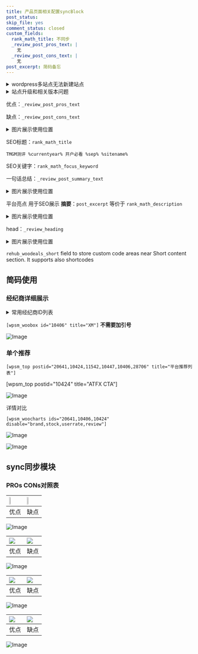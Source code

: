 ```yaml
---
title: 产品页面相关配置syncBlock
post_status: 
skip_file: yes
comment_status: closed
custom_fields:
  rank_math_title: 不同步
  _review_post_pros_text: |
    无
  _review_post_cons_text: |
    无
post_excerpt: 简码备忘
---
```

<details><summary>wordpress多站点无法新建站点</summary>

<li>和报错需要清理cookies一样的原因</li>
<li>wp-config.php里面<code>define( 'SUBDOMAIN_INSTALL', false );//子域名安装</code></li>
<li>新建子站点是用<code>define( 'SUBDOMAIN_INSTALL', true);//子域名安装</code> 完成以后，改成<code>false</code></li>
</details>

<details><summary>站点升级和相关版本问题</summary>

<p>wordpress：5.9.9
woocommerce：7.5.1
出现问题的地方：主题选项里面>><strong>Product layout >>compact style</strong></p>
<p>如何出现没有用过的字段 导致无法保存。先导出配置 然后进行修改，后面再次恢复即可。</p>
<p>出现部分字段无法显示时，需要返回默认布局后，对产品进行保存就好了。</p>
<p></p>
</details>

优点：`_review_post_pros_text`

缺点：`_review_post_cons_text`

<details><summary>图片展示使用位置</summary>

<img src="https://prod-files-secure.s3.us-west-2.amazonaws.com/39ed1227-6d7d-4570-be36-9ccd4a2c4241/f51d3d83-55d4-4bdf-9604-f37ec77ab556/Untitled.png?X-Amz-Algorithm=AWS4-HMAC-SHA256&X-Amz-Content-Sha256=UNSIGNED-PAYLOAD&X-Amz-Credential=ASIAZI2LB466TULAEIRE%2F20250428%2Fus-west-2%2Fs3%2Faws4_request&X-Amz-Date=20250428T045516Z&X-Amz-Expires=3600&X-Amz-Security-Token=IQoJb3JpZ2luX2VjENX%2F%2F%2F%2F%2F%2F%2F%2F%2F%2FwEaCXVzLXdlc3QtMiJHMEUCIGb8CpNB4YB5rnz4IwzguMaC78expuNt5g%2FdjwpTfwVrAiEAjsEZsKnG9bzuwRtwEAxeGdaStfQvHfi4kUsTmpV87P4q%2FwMIbhAAGgw2Mzc0MjMxODM4MDUiDHpOQSdD%2BPOAu4D2VSrcA%2Bcghz7HKIVVL%2FPueaV8%2BKxQ3Pp78sc3kyTBrtX8JX079YpDtWlsWpmy60I3WMWy5INGmnFM8uWyMT5GRz56ZXIz5KU%2BlFAickFt4cZ65MBlrpMipZE3qpM810qa8050ErlKi1d7CmvoROQcj7wAuXQsqowlYK1nCi7TblBwS0JYhzb4iYgPoIO%2FL0iTcgfnKd0cBYYVTxLhF1ONpNpguAK1M50NeEbZzHMKxn9nPHxMfVL9URAG43MULAeZ7WVkKeH6eItfybLqhaGrhl0dTgZqnHLgE7nBy7ARhlS0uy9A0MTOwdLYTMcOch5dSInU3jlY5LWIGL8STBES3%2BXajKm1QnbrZhOQpmn1MPdnkveehvfx99M%2FyKzA4XSkYw1lE0vC%2Bk6dcrsgKetUQAVHz0YNhuY2rRZghJ%2FvT6XnvXxfUxBpgauhuyhaKn3GqoVCCis3auNf4v%2B0H5TW9R2TikO%2FcOj9hWYWchUA20Tx3aElTgwkfdsRTliVoa1WbI%2Fhbg8oKPAvOK%2BKczi6C8EJTaoYnRs7lS5J7c172e%2FpD%2F7rlZZPKsuzIWoIeHzgbVkXB6ufNQALGbr01lS%2B4h%2BHojIrFWKTu%2Bt2nFwXm3ZRnZyUo4xTHWKnSY9rLL9HMI6TvMAGOqUB9rOUIOwIPESlJ%2FeJzS0Q7DCrFfJBG5qXOufIYOSnr3HEELSpckHVc2sSvsw2CfrMn5gd0AcLQBCcOZ2N07BVo3PPTVTeaTx%2BdQ8wvZLoMHUIy2vTSlkHdlACXIvw3GmSzDEFjq%2FG%2FMA7PXE47qQh%2FqixzRlLyc3x9hWBZnQ%2BacWoHLlRpwqThpgou5BRsTr9gYVf5k6VtLcix%2B4hB%2F7ue0DcMcf1&X-Amz-Signature=810782a850450c9d1d0559032f5af124afadd9cee033d3bf5b0037e860bdd419&X-Amz-SignedHeaders=host&x-id=GetObject" alt="Image">
</details>

SEO标题：`rank_math_title`

`TMGM测评 %currentyear% 开户必看 %sep% %sitename%`

SEO关键字：`rank_math_focus_keyword`

一句话总结：`_review_post_summary_text`

<details><summary>图片展示使用位置</summary>

<img src="https://prod-files-secure.s3.us-west-2.amazonaws.com/39ed1227-6d7d-4570-be36-9ccd4a2c4241/4b96a922-296c-4f4e-8630-d1c870cbce01/Untitled.png?X-Amz-Algorithm=AWS4-HMAC-SHA256&X-Amz-Content-Sha256=UNSIGNED-PAYLOAD&X-Amz-Credential=ASIAZI2LB46646EOPSH2%2F20250428%2Fus-west-2%2Fs3%2Faws4_request&X-Amz-Date=20250428T045517Z&X-Amz-Expires=3600&X-Amz-Security-Token=IQoJb3JpZ2luX2VjENX%2F%2F%2F%2F%2F%2F%2F%2F%2F%2FwEaCXVzLXdlc3QtMiJHMEUCICpKdW57W0cx2dxqU5oHn9ARug1ZIFL1g%2BPG6riE0XfXAiEAt3gQ56nBkLIKUVef6qeo5k%2FZBVgm7OF34sneS5hfzDMq%2FwMIbhAAGgw2Mzc0MjMxODM4MDUiDAYuPUTV3tBdNfb8aircA903YftnMN5Ga616P1mzklzkqrlfvoYuydMfYBhUuhsz9hT8sEArRaIvwtdEIG15Nv1k3P8o5JsQiZHsmqzzm9YL%2BMN7IOozWHbwFDHdRKH255edY7jxm2fp8bqk8rjtufd6qSr4tb3NcCye5aCR0T9KwyppvL1mfuupdDK42V4Gru7lTCGWd3BVVj3Bp0IY6tnc91EStfcq3niJzqkWagDdIUt%2Bktu2eEOSgg5UiMuTusiPCoH7rSkvZwk5Kxaqztks9TybLJtALLZYz7ZDQuWsAPvxDeGSkOaZTh8D2uAZQAvjoJU3OlpV2g3HNi1GkX46CP6r%2FqT363Jg3kd0EKFg3A8Bg7JSgzSuspad52AZrCfJZ9zs1877rA0iUbeDFxx8BWqHPsHyUM7dhkmPCjtUvde0lgcMhpsWUZx3g5j0a%2FYeelVDsnUD6d9GXG9z5wc%2FuPjiarEKnSR%2BOF8XVO%2Frg3aMQcUc%2BzVRLs4zlBg2s2TxAmSHS4btoyAp6wVEwXiN4RbViJYt%2F5VYWe0nePDG49JJVd6sdS08jn6SyXt5HbxpRkFDBUa2EEcgLqY%2FpDihDwR%2Bnr0m2%2BLvT4YyGXjiIeK0IT3qlFvcr9TGRjNTHiJL0AiSuzTrggk%2FMPWSvMAGOqUBH2N8Eq4on1IxMDsHs99DTVchkqVpeHvs9Adq92yS2oR39YzurVZIM663fAohNeQFupsXD0fpm5%2FtvBTeaLPGD2Oj2b38Q%2BXBHAMrg9ku8DqpCfoePLZAfv58frZOOhNGBEuHLLgAwthY4YeQTHBDDtP1lhSdhE2HhLTsja3Ba%2Bfmqdgl5ratUPefRCgjjGTXZDEPRScFWNd9FKkPIaWnz9b1Ux9f&X-Amz-Signature=cd64ab5ad58a92a1274d5802428e3c674d1068f2622467cdc26b51588159ed8e&X-Amz-SignedHeaders=host&x-id=GetObject" alt="Image">
</details>

平台亮点 用于SEO展示 **摘要**：`post_excerpt`  等价于 `rank_math_description`

<details><summary>图片展示使用位置</summary>

<img src="https://prod-files-secure.s3.us-west-2.amazonaws.com/39ed1227-6d7d-4570-be36-9ccd4a2c4241/1ee11f63-b60a-4dfe-a7a7-d58ff23b5d88/Untitled.png?X-Amz-Algorithm=AWS4-HMAC-SHA256&X-Amz-Content-Sha256=UNSIGNED-PAYLOAD&X-Amz-Credential=ASIAZI2LB466RAOUVJZI%2F20250428%2Fus-west-2%2Fs3%2Faws4_request&X-Amz-Date=20250428T045517Z&X-Amz-Expires=3600&X-Amz-Security-Token=IQoJb3JpZ2luX2VjENX%2F%2F%2F%2F%2F%2F%2F%2F%2F%2FwEaCXVzLXdlc3QtMiJHMEUCIQCzvVg3%2FZ9OUAs81hjReoJOCGS3wMhhH6FMnVk9bN%2FeTwIgflqzIFkkNM3DDrF7cEPh3st0x%2BEbf9c36GN90mGHn%2FQq%2FwMIbhAAGgw2Mzc0MjMxODM4MDUiDOX%2FCQTDMU4oLGdNDyrcAxWfcHtAmvWbx0RIllphxNBAMRjNSf36J10m%2FvzDGnbQpr1NPfaG4dNi4InHbQD7lSxIjq2lUOPc3O91w3ir6LHQF0mw9WUkWzaNt0%2FRjohSMljS3MjVn%2FMc3YGFAxFyUw3Iuwyt%2BDWFfKYr4pqw%2FQCr73OM5mBo9rzr6LmuFm7Syqk3ixbpPLXzmEY40T8uCII1R4iVGaKBZQ8TZPzARAEV8t0G7u22G4RDoR6lQO93IWgQxnrXCHjBp5V3YDk5KO1d7agE4%2BAqL8bSuxvoQ%2F7seUQujo9SjfJ%2BW2J7Q40XCqcRRGvw3dmUlf2aTAoUbopk2ef%2FY8%2Brkix%2F4KrEm150psQ3fn%2F%2FvRbk9huf4s80%2FFF5uG4IQi68sTUucOBqygM%2BgqkwNXGt0vraxn92n3ihsg0mHJVuy3J5IDTpw%2BckUSPCMz2pSCY5I%2BfFXknvyu1dwVTE98Sp2H4Uzpwhl548Z2v8p%2BQtXOZNKvbv3QWFF0SNeajgt8YuxerfJZC%2Fhowat70BI%2FlH51ieOaeqmQkbuNaMfbJiOvoyFreFi0bYV3SVS%2F1egxAL1nt%2BXCpKo5GcbclpTVsNvkjBGdgdXowgPpUEc2XcFUHauFIsxmTjHAh0HWMqpqG4W6K6MM6SvMAGOqUBWFT8rLPsYS122x1TNRKd%2FdTHVwdlNJZHClT9VgLY6AG1j6s9hyYNjs1oVWHjKTTecLWEtvEg5F4u5gdkP2jVS9mJb1RvmMm4P4cW53HSNqzARfA1%2BYTkQcSuBcQz01lLgueh5bm50IgyGcfgZ91SntrPxPlTnBrWsIz081ZWyrIQGv1%2FdzYCJgQOu0%2BGmY2e0%2F%2FoI9RZvFrMw4pqPBKD3jA2yl0L&X-Amz-Signature=6fb8478525f9c1d1c1409494cdf6fbf2d7e1cf07953d82a7d3997ffa243a008d&X-Amz-SignedHeaders=host&x-id=GetObject" alt="Image">
<img src="https://prod-files-secure.s3.us-west-2.amazonaws.com/39ed1227-6d7d-4570-be36-9ccd4a2c4241/ad4118b5-78d8-4fbe-801e-3b29b5d99c01/Untitled.png?X-Amz-Algorithm=AWS4-HMAC-SHA256&X-Amz-Content-Sha256=UNSIGNED-PAYLOAD&X-Amz-Credential=ASIAZI2LB466RAOUVJZI%2F20250428%2Fus-west-2%2Fs3%2Faws4_request&X-Amz-Date=20250428T045517Z&X-Amz-Expires=3600&X-Amz-Security-Token=IQoJb3JpZ2luX2VjENX%2F%2F%2F%2F%2F%2F%2F%2F%2F%2FwEaCXVzLXdlc3QtMiJHMEUCIQCzvVg3%2FZ9OUAs81hjReoJOCGS3wMhhH6FMnVk9bN%2FeTwIgflqzIFkkNM3DDrF7cEPh3st0x%2BEbf9c36GN90mGHn%2FQq%2FwMIbhAAGgw2Mzc0MjMxODM4MDUiDOX%2FCQTDMU4oLGdNDyrcAxWfcHtAmvWbx0RIllphxNBAMRjNSf36J10m%2FvzDGnbQpr1NPfaG4dNi4InHbQD7lSxIjq2lUOPc3O91w3ir6LHQF0mw9WUkWzaNt0%2FRjohSMljS3MjVn%2FMc3YGFAxFyUw3Iuwyt%2BDWFfKYr4pqw%2FQCr73OM5mBo9rzr6LmuFm7Syqk3ixbpPLXzmEY40T8uCII1R4iVGaKBZQ8TZPzARAEV8t0G7u22G4RDoR6lQO93IWgQxnrXCHjBp5V3YDk5KO1d7agE4%2BAqL8bSuxvoQ%2F7seUQujo9SjfJ%2BW2J7Q40XCqcRRGvw3dmUlf2aTAoUbopk2ef%2FY8%2Brkix%2F4KrEm150psQ3fn%2F%2FvRbk9huf4s80%2FFF5uG4IQi68sTUucOBqygM%2BgqkwNXGt0vraxn92n3ihsg0mHJVuy3J5IDTpw%2BckUSPCMz2pSCY5I%2BfFXknvyu1dwVTE98Sp2H4Uzpwhl548Z2v8p%2BQtXOZNKvbv3QWFF0SNeajgt8YuxerfJZC%2Fhowat70BI%2FlH51ieOaeqmQkbuNaMfbJiOvoyFreFi0bYV3SVS%2F1egxAL1nt%2BXCpKo5GcbclpTVsNvkjBGdgdXowgPpUEc2XcFUHauFIsxmTjHAh0HWMqpqG4W6K6MM6SvMAGOqUBWFT8rLPsYS122x1TNRKd%2FdTHVwdlNJZHClT9VgLY6AG1j6s9hyYNjs1oVWHjKTTecLWEtvEg5F4u5gdkP2jVS9mJb1RvmMm4P4cW53HSNqzARfA1%2BYTkQcSuBcQz01lLgueh5bm50IgyGcfgZ91SntrPxPlTnBrWsIz081ZWyrIQGv1%2FdzYCJgQOu0%2BGmY2e0%2F%2FoI9RZvFrMw4pqPBKD3jA2yl0L&X-Amz-Signature=964b12c32f91ed797eac60fe584b63cf0d3a78d8367acf5c0fd8929159c9117b&X-Amz-SignedHeaders=host&x-id=GetObject" alt="Image">
<img src="https://prod-files-secure.s3.us-west-2.amazonaws.com/39ed1227-6d7d-4570-be36-9ccd4a2c4241/a38cf7c9-a79c-4b64-9e94-13589fe0758b/Untitled.png?X-Amz-Algorithm=AWS4-HMAC-SHA256&X-Amz-Content-Sha256=UNSIGNED-PAYLOAD&X-Amz-Credential=ASIAZI2LB466RAOUVJZI%2F20250428%2Fus-west-2%2Fs3%2Faws4_request&X-Amz-Date=20250428T045517Z&X-Amz-Expires=3600&X-Amz-Security-Token=IQoJb3JpZ2luX2VjENX%2F%2F%2F%2F%2F%2F%2F%2F%2F%2FwEaCXVzLXdlc3QtMiJHMEUCIQCzvVg3%2FZ9OUAs81hjReoJOCGS3wMhhH6FMnVk9bN%2FeTwIgflqzIFkkNM3DDrF7cEPh3st0x%2BEbf9c36GN90mGHn%2FQq%2FwMIbhAAGgw2Mzc0MjMxODM4MDUiDOX%2FCQTDMU4oLGdNDyrcAxWfcHtAmvWbx0RIllphxNBAMRjNSf36J10m%2FvzDGnbQpr1NPfaG4dNi4InHbQD7lSxIjq2lUOPc3O91w3ir6LHQF0mw9WUkWzaNt0%2FRjohSMljS3MjVn%2FMc3YGFAxFyUw3Iuwyt%2BDWFfKYr4pqw%2FQCr73OM5mBo9rzr6LmuFm7Syqk3ixbpPLXzmEY40T8uCII1R4iVGaKBZQ8TZPzARAEV8t0G7u22G4RDoR6lQO93IWgQxnrXCHjBp5V3YDk5KO1d7agE4%2BAqL8bSuxvoQ%2F7seUQujo9SjfJ%2BW2J7Q40XCqcRRGvw3dmUlf2aTAoUbopk2ef%2FY8%2Brkix%2F4KrEm150psQ3fn%2F%2FvRbk9huf4s80%2FFF5uG4IQi68sTUucOBqygM%2BgqkwNXGt0vraxn92n3ihsg0mHJVuy3J5IDTpw%2BckUSPCMz2pSCY5I%2BfFXknvyu1dwVTE98Sp2H4Uzpwhl548Z2v8p%2BQtXOZNKvbv3QWFF0SNeajgt8YuxerfJZC%2Fhowat70BI%2FlH51ieOaeqmQkbuNaMfbJiOvoyFreFi0bYV3SVS%2F1egxAL1nt%2BXCpKo5GcbclpTVsNvkjBGdgdXowgPpUEc2XcFUHauFIsxmTjHAh0HWMqpqG4W6K6MM6SvMAGOqUBWFT8rLPsYS122x1TNRKd%2FdTHVwdlNJZHClT9VgLY6AG1j6s9hyYNjs1oVWHjKTTecLWEtvEg5F4u5gdkP2jVS9mJb1RvmMm4P4cW53HSNqzARfA1%2BYTkQcSuBcQz01lLgueh5bm50IgyGcfgZ91SntrPxPlTnBrWsIz081ZWyrIQGv1%2FdzYCJgQOu0%2BGmY2e0%2F%2FoI9RZvFrMw4pqPBKD3jA2yl0L&X-Amz-Signature=d71200238f81041c4830b05da216f579959092a3dd133b961fe6425b562ee4b3&X-Amz-SignedHeaders=host&x-id=GetObject" alt="Image">
<img src="https://prod-files-secure.s3.us-west-2.amazonaws.com/39ed1227-6d7d-4570-be36-9ccd4a2c4241/7da6fc1e-d2ac-42ae-8c75-cb5749aa18f6/Untitled.png?X-Amz-Algorithm=AWS4-HMAC-SHA256&X-Amz-Content-Sha256=UNSIGNED-PAYLOAD&X-Amz-Credential=ASIAZI2LB466RAOUVJZI%2F20250428%2Fus-west-2%2Fs3%2Faws4_request&X-Amz-Date=20250428T045517Z&X-Amz-Expires=3600&X-Amz-Security-Token=IQoJb3JpZ2luX2VjENX%2F%2F%2F%2F%2F%2F%2F%2F%2F%2FwEaCXVzLXdlc3QtMiJHMEUCIQCzvVg3%2FZ9OUAs81hjReoJOCGS3wMhhH6FMnVk9bN%2FeTwIgflqzIFkkNM3DDrF7cEPh3st0x%2BEbf9c36GN90mGHn%2FQq%2FwMIbhAAGgw2Mzc0MjMxODM4MDUiDOX%2FCQTDMU4oLGdNDyrcAxWfcHtAmvWbx0RIllphxNBAMRjNSf36J10m%2FvzDGnbQpr1NPfaG4dNi4InHbQD7lSxIjq2lUOPc3O91w3ir6LHQF0mw9WUkWzaNt0%2FRjohSMljS3MjVn%2FMc3YGFAxFyUw3Iuwyt%2BDWFfKYr4pqw%2FQCr73OM5mBo9rzr6LmuFm7Syqk3ixbpPLXzmEY40T8uCII1R4iVGaKBZQ8TZPzARAEV8t0G7u22G4RDoR6lQO93IWgQxnrXCHjBp5V3YDk5KO1d7agE4%2BAqL8bSuxvoQ%2F7seUQujo9SjfJ%2BW2J7Q40XCqcRRGvw3dmUlf2aTAoUbopk2ef%2FY8%2Brkix%2F4KrEm150psQ3fn%2F%2FvRbk9huf4s80%2FFF5uG4IQi68sTUucOBqygM%2BgqkwNXGt0vraxn92n3ihsg0mHJVuy3J5IDTpw%2BckUSPCMz2pSCY5I%2BfFXknvyu1dwVTE98Sp2H4Uzpwhl548Z2v8p%2BQtXOZNKvbv3QWFF0SNeajgt8YuxerfJZC%2Fhowat70BI%2FlH51ieOaeqmQkbuNaMfbJiOvoyFreFi0bYV3SVS%2F1egxAL1nt%2BXCpKo5GcbclpTVsNvkjBGdgdXowgPpUEc2XcFUHauFIsxmTjHAh0HWMqpqG4W6K6MM6SvMAGOqUBWFT8rLPsYS122x1TNRKd%2FdTHVwdlNJZHClT9VgLY6AG1j6s9hyYNjs1oVWHjKTTecLWEtvEg5F4u5gdkP2jVS9mJb1RvmMm4P4cW53HSNqzARfA1%2BYTkQcSuBcQz01lLgueh5bm50IgyGcfgZ91SntrPxPlTnBrWsIz081ZWyrIQGv1%2FdzYCJgQOu0%2BGmY2e0%2F%2FoI9RZvFrMw4pqPBKD3jA2yl0L&X-Amz-Signature=16aa2c08639e78715482d3382f8508a65b1d77b87394528721bb93d9196f5dac&X-Amz-SignedHeaders=host&x-id=GetObject" alt="Image">
<img src="https://prod-files-secure.s3.us-west-2.amazonaws.com/39ed1227-6d7d-4570-be36-9ccd4a2c4241/7e97f40a-eaee-47f5-b2f9-475f96808fa7/Untitled.png?X-Amz-Algorithm=AWS4-HMAC-SHA256&X-Amz-Content-Sha256=UNSIGNED-PAYLOAD&X-Amz-Credential=ASIAZI2LB466RAOUVJZI%2F20250428%2Fus-west-2%2Fs3%2Faws4_request&X-Amz-Date=20250428T045517Z&X-Amz-Expires=3600&X-Amz-Security-Token=IQoJb3JpZ2luX2VjENX%2F%2F%2F%2F%2F%2F%2F%2F%2F%2FwEaCXVzLXdlc3QtMiJHMEUCIQCzvVg3%2FZ9OUAs81hjReoJOCGS3wMhhH6FMnVk9bN%2FeTwIgflqzIFkkNM3DDrF7cEPh3st0x%2BEbf9c36GN90mGHn%2FQq%2FwMIbhAAGgw2Mzc0MjMxODM4MDUiDOX%2FCQTDMU4oLGdNDyrcAxWfcHtAmvWbx0RIllphxNBAMRjNSf36J10m%2FvzDGnbQpr1NPfaG4dNi4InHbQD7lSxIjq2lUOPc3O91w3ir6LHQF0mw9WUkWzaNt0%2FRjohSMljS3MjVn%2FMc3YGFAxFyUw3Iuwyt%2BDWFfKYr4pqw%2FQCr73OM5mBo9rzr6LmuFm7Syqk3ixbpPLXzmEY40T8uCII1R4iVGaKBZQ8TZPzARAEV8t0G7u22G4RDoR6lQO93IWgQxnrXCHjBp5V3YDk5KO1d7agE4%2BAqL8bSuxvoQ%2F7seUQujo9SjfJ%2BW2J7Q40XCqcRRGvw3dmUlf2aTAoUbopk2ef%2FY8%2Brkix%2F4KrEm150psQ3fn%2F%2FvRbk9huf4s80%2FFF5uG4IQi68sTUucOBqygM%2BgqkwNXGt0vraxn92n3ihsg0mHJVuy3J5IDTpw%2BckUSPCMz2pSCY5I%2BfFXknvyu1dwVTE98Sp2H4Uzpwhl548Z2v8p%2BQtXOZNKvbv3QWFF0SNeajgt8YuxerfJZC%2Fhowat70BI%2FlH51ieOaeqmQkbuNaMfbJiOvoyFreFi0bYV3SVS%2F1egxAL1nt%2BXCpKo5GcbclpTVsNvkjBGdgdXowgPpUEc2XcFUHauFIsxmTjHAh0HWMqpqG4W6K6MM6SvMAGOqUBWFT8rLPsYS122x1TNRKd%2FdTHVwdlNJZHClT9VgLY6AG1j6s9hyYNjs1oVWHjKTTecLWEtvEg5F4u5gdkP2jVS9mJb1RvmMm4P4cW53HSNqzARfA1%2BYTkQcSuBcQz01lLgueh5bm50IgyGcfgZ91SntrPxPlTnBrWsIz081ZWyrIQGv1%2FdzYCJgQOu0%2BGmY2e0%2F%2FoI9RZvFrMw4pqPBKD3jA2yl0L&X-Amz-Signature=e53ccae8287b51a0f6cf2c84eca975cf3531c3b301589520c0b35d47589da8e3&X-Amz-SignedHeaders=host&x-id=GetObject" alt="Image">
</details>

head：`_review_heading`

<details><summary>图片展示使用位置</summary>

<img src="https://prod-files-secure.s3.us-west-2.amazonaws.com/39ed1227-6d7d-4570-be36-9ccd4a2c4241/3a4650ad-9887-415c-889a-edd51fa54f27/Untitled.png?X-Amz-Algorithm=AWS4-HMAC-SHA256&X-Amz-Content-Sha256=UNSIGNED-PAYLOAD&X-Amz-Credential=ASIAZI2LB46646EOPSH2%2F20250428%2Fus-west-2%2Fs3%2Faws4_request&X-Amz-Date=20250428T045517Z&X-Amz-Expires=3600&X-Amz-Security-Token=IQoJb3JpZ2luX2VjENX%2F%2F%2F%2F%2F%2F%2F%2F%2F%2FwEaCXVzLXdlc3QtMiJHMEUCICpKdW57W0cx2dxqU5oHn9ARug1ZIFL1g%2BPG6riE0XfXAiEAt3gQ56nBkLIKUVef6qeo5k%2FZBVgm7OF34sneS5hfzDMq%2FwMIbhAAGgw2Mzc0MjMxODM4MDUiDAYuPUTV3tBdNfb8aircA903YftnMN5Ga616P1mzklzkqrlfvoYuydMfYBhUuhsz9hT8sEArRaIvwtdEIG15Nv1k3P8o5JsQiZHsmqzzm9YL%2BMN7IOozWHbwFDHdRKH255edY7jxm2fp8bqk8rjtufd6qSr4tb3NcCye5aCR0T9KwyppvL1mfuupdDK42V4Gru7lTCGWd3BVVj3Bp0IY6tnc91EStfcq3niJzqkWagDdIUt%2Bktu2eEOSgg5UiMuTusiPCoH7rSkvZwk5Kxaqztks9TybLJtALLZYz7ZDQuWsAPvxDeGSkOaZTh8D2uAZQAvjoJU3OlpV2g3HNi1GkX46CP6r%2FqT363Jg3kd0EKFg3A8Bg7JSgzSuspad52AZrCfJZ9zs1877rA0iUbeDFxx8BWqHPsHyUM7dhkmPCjtUvde0lgcMhpsWUZx3g5j0a%2FYeelVDsnUD6d9GXG9z5wc%2FuPjiarEKnSR%2BOF8XVO%2Frg3aMQcUc%2BzVRLs4zlBg2s2TxAmSHS4btoyAp6wVEwXiN4RbViJYt%2F5VYWe0nePDG49JJVd6sdS08jn6SyXt5HbxpRkFDBUa2EEcgLqY%2FpDihDwR%2Bnr0m2%2BLvT4YyGXjiIeK0IT3qlFvcr9TGRjNTHiJL0AiSuzTrggk%2FMPWSvMAGOqUBH2N8Eq4on1IxMDsHs99DTVchkqVpeHvs9Adq92yS2oR39YzurVZIM663fAohNeQFupsXD0fpm5%2FtvBTeaLPGD2Oj2b38Q%2BXBHAMrg9ku8DqpCfoePLZAfv58frZOOhNGBEuHLLgAwthY4YeQTHBDDtP1lhSdhE2HhLTsja3Ba%2Bfmqdgl5ratUPefRCgjjGTXZDEPRScFWNd9FKkPIaWnz9b1Ux9f&X-Amz-Signature=0b96f7e6791007d3af27f7950dfc4b825bc04b81bbda4c0d6aec5339cc029fe5&X-Amz-SignedHeaders=host&x-id=GetObject" alt="Image">
</details>

`rehub_woodeals_short`	field to store custom code areas near Short content section. It supports also shortcodes



## 简码使用

### 经纪商详细展示

<details><summary>常用经纪商ID列表</summary>

<pre><code class="php">嘉盛 ===> 20641  [wpsm_woobox id="20641" title="嘉盛"]
易信easymarkets ===> 11542  [wpsm_woobox id="11542" title="易信easymarkets"]
ATFX外汇 ===> 10424  [wpsm_woobox id="10424" title="ATFX"]
XM ===> 10406  [wpsm_woobox id="10406" title="XM"]
TMGM ===> 29622  [wpsm_woobox id="29622" title="TMGM"]
HYCM ===> 10447  [wpsm_woobox id="10447" title="HYCM"]
fpmarkets澳福外汇 ===> 20639  [wpsm_woobox id="20639" title="fpmarkets澳福外汇"]</code></pre>
</details>

`[wpsm_woobox id="10406" title="XM"]` **不需要加引号**

![Image](https://prod-files-secure.s3.us-west-2.amazonaws.com/39ed1227-6d7d-4570-be36-9ccd4a2c4241/4f898f9d-0fa7-4e43-acd3-ac6bc7be575a/Untitled.png?X-Amz-Algorithm=AWS4-HMAC-SHA256&X-Amz-Content-Sha256=UNSIGNED-PAYLOAD&X-Amz-Credential=ASIAZI2LB466UQWCYU5L%2F20250428%2Fus-west-2%2Fs3%2Faws4_request&X-Amz-Date=20250428T045515Z&X-Amz-Expires=3600&X-Amz-Security-Token=IQoJb3JpZ2luX2VjENX%2F%2F%2F%2F%2F%2F%2F%2F%2F%2FwEaCXVzLXdlc3QtMiJHMEUCIQD4GUSwkGJ%2B8X1y52JBFDLZWwuFV%2BaV%2BM7kP1MLXO4RNAIgQV4ieo0eDuRzCWxo4ufvD%2FCMIeVTXTe29LFRodXIi2wq%2FwMIbhAAGgw2Mzc0MjMxODM4MDUiDN7h5Nzs9ULhxCNKYSrcA7nmTcUgde955hxw5qBW%2B3Idlz6VizdB%2F8qrxTCRT4iOm4KaSyRKwt9NYy8A64eNfEhfZWxldTiNIxZYEW%2Bv0ad2quspNDmhfwb0q9NUhhPTBx2mL%2Fqs98zqmem9ZwBLIDDlb1rX7OwbRu7DQbxBjYKENrJIUG8XETFpVwg9w2fmsBQuVXJOrn5fQpUiOP17zgw3P9bKs0KOQJre%2BjmIKBvdS0purX%2Bpq6%2FIBStT%2Bqzd0Vi1RikrAzIddM0UIdB33Zm%2BtXSt2B0UwxNQIMPwUXkbfvGBiBN9u4qhp1q5%2BakUBuu7hI3auXCL3j%2B3uulJ82YX%2FYkWS%2BL6bvKyXLdaa3PnD0xD%2FqOCKiUZdn%2B3%2FSus6q0obebIfsmywXbeQUoAYEPiRcPGJp2g%2B5%2BXqCBOVJR38nNaAr%2BfC3yz4lIKdN8uWFqSqX9fdW5%2B8e3o4h3LW14Rjbg0T%2B4%2BwD7DrUr2%2BFGXZ%2BZEOVXwRZh6HDCGTPUHO4ea%2FC%2B9HUFDW6co9Rq64rr5n61FDZpvKcSf097Xm2wiBoJ8V57arclXG9f1OC%2Biv%2B8l1%2BYqzsvZSz6B0NpZdPIEn4YlW8WBSCOp8sEcNnJDtutZSlRSonxZAVh2PedICuh1UXx5ok3dY3drMMaSvMAGOqUBiWPBQF1%2BLlIgLzQBOTf5q8bZ%2F90I0IE3L6vR25Wa7P39CZsTmNDtnej2ROIeMgGV66cS19rd%2BlxRpXRcdtz%2BRc3gSRrSnSkNVCfXP3ztMFOLAT758iv4Vo86Sr90k%2BV5f6RVBgDAQCEiu3stI008EocTnnZbc1LStWGAnD0%2FWqXaTmYpCKQbIFRSMhA7fqbCuq2qDzBeCivph7UzcOxWnp%2F2puk2&X-Amz-Signature=1734bc2e99f6ff480eb43222c8c808ec5ed3243fd1461bdef4bb3f82c1c29b05&X-Amz-SignedHeaders=host&x-id=GetObject)

### 单个推荐
`[wpsm_top postid="20641,10424,11542,10447,10406,28706" title="平台推荐列表"]`

[wpsm_top postid="10424" title="ATFX CTA"]

![Image](https://prod-files-secure.s3.us-west-2.amazonaws.com/39ed1227-6d7d-4570-be36-9ccd4a2c4241/5ac620dc-51a8-48b6-b55d-91f47299193c/Untitled.png?X-Amz-Algorithm=AWS4-HMAC-SHA256&X-Amz-Content-Sha256=UNSIGNED-PAYLOAD&X-Amz-Credential=ASIAZI2LB466UQWCYU5L%2F20250428%2Fus-west-2%2Fs3%2Faws4_request&X-Amz-Date=20250428T045515Z&X-Amz-Expires=3600&X-Amz-Security-Token=IQoJb3JpZ2luX2VjENX%2F%2F%2F%2F%2F%2F%2F%2F%2F%2FwEaCXVzLXdlc3QtMiJHMEUCIQD4GUSwkGJ%2B8X1y52JBFDLZWwuFV%2BaV%2BM7kP1MLXO4RNAIgQV4ieo0eDuRzCWxo4ufvD%2FCMIeVTXTe29LFRodXIi2wq%2FwMIbhAAGgw2Mzc0MjMxODM4MDUiDN7h5Nzs9ULhxCNKYSrcA7nmTcUgde955hxw5qBW%2B3Idlz6VizdB%2F8qrxTCRT4iOm4KaSyRKwt9NYy8A64eNfEhfZWxldTiNIxZYEW%2Bv0ad2quspNDmhfwb0q9NUhhPTBx2mL%2Fqs98zqmem9ZwBLIDDlb1rX7OwbRu7DQbxBjYKENrJIUG8XETFpVwg9w2fmsBQuVXJOrn5fQpUiOP17zgw3P9bKs0KOQJre%2BjmIKBvdS0purX%2Bpq6%2FIBStT%2Bqzd0Vi1RikrAzIddM0UIdB33Zm%2BtXSt2B0UwxNQIMPwUXkbfvGBiBN9u4qhp1q5%2BakUBuu7hI3auXCL3j%2B3uulJ82YX%2FYkWS%2BL6bvKyXLdaa3PnD0xD%2FqOCKiUZdn%2B3%2FSus6q0obebIfsmywXbeQUoAYEPiRcPGJp2g%2B5%2BXqCBOVJR38nNaAr%2BfC3yz4lIKdN8uWFqSqX9fdW5%2B8e3o4h3LW14Rjbg0T%2B4%2BwD7DrUr2%2BFGXZ%2BZEOVXwRZh6HDCGTPUHO4ea%2FC%2B9HUFDW6co9Rq64rr5n61FDZpvKcSf097Xm2wiBoJ8V57arclXG9f1OC%2Biv%2B8l1%2BYqzsvZSz6B0NpZdPIEn4YlW8WBSCOp8sEcNnJDtutZSlRSonxZAVh2PedICuh1UXx5ok3dY3drMMaSvMAGOqUBiWPBQF1%2BLlIgLzQBOTf5q8bZ%2F90I0IE3L6vR25Wa7P39CZsTmNDtnej2ROIeMgGV66cS19rd%2BlxRpXRcdtz%2BRc3gSRrSnSkNVCfXP3ztMFOLAT758iv4Vo86Sr90k%2BV5f6RVBgDAQCEiu3stI008EocTnnZbc1LStWGAnD0%2FWqXaTmYpCKQbIFRSMhA7fqbCuq2qDzBeCivph7UzcOxWnp%2F2puk2&X-Amz-Signature=b44a739654833e331c1ba710e128992b74e976dff79f3a57c924ceb320058d4c&X-Amz-SignedHeaders=host&x-id=GetObject)

详情对比

`[wpsm_woocharts ids="20641,10406,10424" disable="brand,stock,userrate,review"]`

![Image](https://prod-files-secure.s3.us-west-2.amazonaws.com/39ed1227-6d7d-4570-be36-9ccd4a2c4241/bf3ba45f-b9f3-4295-8aef-b4a495fd25f4/Untitled.png?X-Amz-Algorithm=AWS4-HMAC-SHA256&X-Amz-Content-Sha256=UNSIGNED-PAYLOAD&X-Amz-Credential=ASIAZI2LB466UQWCYU5L%2F20250428%2Fus-west-2%2Fs3%2Faws4_request&X-Amz-Date=20250428T045515Z&X-Amz-Expires=3600&X-Amz-Security-Token=IQoJb3JpZ2luX2VjENX%2F%2F%2F%2F%2F%2F%2F%2F%2F%2FwEaCXVzLXdlc3QtMiJHMEUCIQD4GUSwkGJ%2B8X1y52JBFDLZWwuFV%2BaV%2BM7kP1MLXO4RNAIgQV4ieo0eDuRzCWxo4ufvD%2FCMIeVTXTe29LFRodXIi2wq%2FwMIbhAAGgw2Mzc0MjMxODM4MDUiDN7h5Nzs9ULhxCNKYSrcA7nmTcUgde955hxw5qBW%2B3Idlz6VizdB%2F8qrxTCRT4iOm4KaSyRKwt9NYy8A64eNfEhfZWxldTiNIxZYEW%2Bv0ad2quspNDmhfwb0q9NUhhPTBx2mL%2Fqs98zqmem9ZwBLIDDlb1rX7OwbRu7DQbxBjYKENrJIUG8XETFpVwg9w2fmsBQuVXJOrn5fQpUiOP17zgw3P9bKs0KOQJre%2BjmIKBvdS0purX%2Bpq6%2FIBStT%2Bqzd0Vi1RikrAzIddM0UIdB33Zm%2BtXSt2B0UwxNQIMPwUXkbfvGBiBN9u4qhp1q5%2BakUBuu7hI3auXCL3j%2B3uulJ82YX%2FYkWS%2BL6bvKyXLdaa3PnD0xD%2FqOCKiUZdn%2B3%2FSus6q0obebIfsmywXbeQUoAYEPiRcPGJp2g%2B5%2BXqCBOVJR38nNaAr%2BfC3yz4lIKdN8uWFqSqX9fdW5%2B8e3o4h3LW14Rjbg0T%2B4%2BwD7DrUr2%2BFGXZ%2BZEOVXwRZh6HDCGTPUHO4ea%2FC%2B9HUFDW6co9Rq64rr5n61FDZpvKcSf097Xm2wiBoJ8V57arclXG9f1OC%2Biv%2B8l1%2BYqzsvZSz6B0NpZdPIEn4YlW8WBSCOp8sEcNnJDtutZSlRSonxZAVh2PedICuh1UXx5ok3dY3drMMaSvMAGOqUBiWPBQF1%2BLlIgLzQBOTf5q8bZ%2F90I0IE3L6vR25Wa7P39CZsTmNDtnej2ROIeMgGV66cS19rd%2BlxRpXRcdtz%2BRc3gSRrSnSkNVCfXP3ztMFOLAT758iv4Vo86Sr90k%2BV5f6RVBgDAQCEiu3stI008EocTnnZbc1LStWGAnD0%2FWqXaTmYpCKQbIFRSMhA7fqbCuq2qDzBeCivph7UzcOxWnp%2F2puk2&X-Amz-Signature=ab9abfb04c71cb369b098b455ebc0c6ffc5b66ab01bd71498c508eec00843efd&X-Amz-SignedHeaders=host&x-id=GetObject)

![Image](https://prod-files-secure.s3.us-west-2.amazonaws.com/39ed1227-6d7d-4570-be36-9ccd4a2c4241/30bc56ef-f383-4b48-9768-2ebc9e436ec0/Untitled.png?X-Amz-Algorithm=AWS4-HMAC-SHA256&X-Amz-Content-Sha256=UNSIGNED-PAYLOAD&X-Amz-Credential=ASIAZI2LB466UQWCYU5L%2F20250428%2Fus-west-2%2Fs3%2Faws4_request&X-Amz-Date=20250428T045515Z&X-Amz-Expires=3600&X-Amz-Security-Token=IQoJb3JpZ2luX2VjENX%2F%2F%2F%2F%2F%2F%2F%2F%2F%2FwEaCXVzLXdlc3QtMiJHMEUCIQD4GUSwkGJ%2B8X1y52JBFDLZWwuFV%2BaV%2BM7kP1MLXO4RNAIgQV4ieo0eDuRzCWxo4ufvD%2FCMIeVTXTe29LFRodXIi2wq%2FwMIbhAAGgw2Mzc0MjMxODM4MDUiDN7h5Nzs9ULhxCNKYSrcA7nmTcUgde955hxw5qBW%2B3Idlz6VizdB%2F8qrxTCRT4iOm4KaSyRKwt9NYy8A64eNfEhfZWxldTiNIxZYEW%2Bv0ad2quspNDmhfwb0q9NUhhPTBx2mL%2Fqs98zqmem9ZwBLIDDlb1rX7OwbRu7DQbxBjYKENrJIUG8XETFpVwg9w2fmsBQuVXJOrn5fQpUiOP17zgw3P9bKs0KOQJre%2BjmIKBvdS0purX%2Bpq6%2FIBStT%2Bqzd0Vi1RikrAzIddM0UIdB33Zm%2BtXSt2B0UwxNQIMPwUXkbfvGBiBN9u4qhp1q5%2BakUBuu7hI3auXCL3j%2B3uulJ82YX%2FYkWS%2BL6bvKyXLdaa3PnD0xD%2FqOCKiUZdn%2B3%2FSus6q0obebIfsmywXbeQUoAYEPiRcPGJp2g%2B5%2BXqCBOVJR38nNaAr%2BfC3yz4lIKdN8uWFqSqX9fdW5%2B8e3o4h3LW14Rjbg0T%2B4%2BwD7DrUr2%2BFGXZ%2BZEOVXwRZh6HDCGTPUHO4ea%2FC%2B9HUFDW6co9Rq64rr5n61FDZpvKcSf097Xm2wiBoJ8V57arclXG9f1OC%2Biv%2B8l1%2BYqzsvZSz6B0NpZdPIEn4YlW8WBSCOp8sEcNnJDtutZSlRSonxZAVh2PedICuh1UXx5ok3dY3drMMaSvMAGOqUBiWPBQF1%2BLlIgLzQBOTf5q8bZ%2F90I0IE3L6vR25Wa7P39CZsTmNDtnej2ROIeMgGV66cS19rd%2BlxRpXRcdtz%2BRc3gSRrSnSkNVCfXP3ztMFOLAT758iv4Vo86Sr90k%2BV5f6RVBgDAQCEiu3stI008EocTnnZbc1LStWGAnD0%2FWqXaTmYpCKQbIFRSMhA7fqbCuq2qDzBeCivph7UzcOxWnp%2F2puk2&X-Amz-Signature=6c1f43e098a4a5b6979c5ed29adbde6ae0c9a360fbcadb78a9ea6b4ed63e3901&X-Amz-SignedHeaders=host&x-id=GetObject)

## sync同步模块

### PROs CONs对照表

| <img src="https://cdn.ifttt.fun/gh/jarlin8/OSS@main/icons/customize/pros.svg" height="auto" width="37.3%"> | <img src="https://cdn.ifttt.fun/gh/jarlin8/OSS@main/icons/customize/cons.svg" height="auto" width="28.8%"> |
| :--- | :--- |
| 优点 | 缺点 |

![Image](https://prod-files-secure.s3.us-west-2.amazonaws.com/39ed1227-6d7d-4570-be36-9ccd4a2c4241/8742b755-dfb5-4004-9a5f-d6e561664bd8/Untitled.png?X-Amz-Algorithm=AWS4-HMAC-SHA256&X-Amz-Content-Sha256=UNSIGNED-PAYLOAD&X-Amz-Credential=ASIAZI2LB466UQWCYU5L%2F20250428%2Fus-west-2%2Fs3%2Faws4_request&X-Amz-Date=20250428T045515Z&X-Amz-Expires=3600&X-Amz-Security-Token=IQoJb3JpZ2luX2VjENX%2F%2F%2F%2F%2F%2F%2F%2F%2F%2FwEaCXVzLXdlc3QtMiJHMEUCIQD4GUSwkGJ%2B8X1y52JBFDLZWwuFV%2BaV%2BM7kP1MLXO4RNAIgQV4ieo0eDuRzCWxo4ufvD%2FCMIeVTXTe29LFRodXIi2wq%2FwMIbhAAGgw2Mzc0MjMxODM4MDUiDN7h5Nzs9ULhxCNKYSrcA7nmTcUgde955hxw5qBW%2B3Idlz6VizdB%2F8qrxTCRT4iOm4KaSyRKwt9NYy8A64eNfEhfZWxldTiNIxZYEW%2Bv0ad2quspNDmhfwb0q9NUhhPTBx2mL%2Fqs98zqmem9ZwBLIDDlb1rX7OwbRu7DQbxBjYKENrJIUG8XETFpVwg9w2fmsBQuVXJOrn5fQpUiOP17zgw3P9bKs0KOQJre%2BjmIKBvdS0purX%2Bpq6%2FIBStT%2Bqzd0Vi1RikrAzIddM0UIdB33Zm%2BtXSt2B0UwxNQIMPwUXkbfvGBiBN9u4qhp1q5%2BakUBuu7hI3auXCL3j%2B3uulJ82YX%2FYkWS%2BL6bvKyXLdaa3PnD0xD%2FqOCKiUZdn%2B3%2FSus6q0obebIfsmywXbeQUoAYEPiRcPGJp2g%2B5%2BXqCBOVJR38nNaAr%2BfC3yz4lIKdN8uWFqSqX9fdW5%2B8e3o4h3LW14Rjbg0T%2B4%2BwD7DrUr2%2BFGXZ%2BZEOVXwRZh6HDCGTPUHO4ea%2FC%2B9HUFDW6co9Rq64rr5n61FDZpvKcSf097Xm2wiBoJ8V57arclXG9f1OC%2Biv%2B8l1%2BYqzsvZSz6B0NpZdPIEn4YlW8WBSCOp8sEcNnJDtutZSlRSonxZAVh2PedICuh1UXx5ok3dY3drMMaSvMAGOqUBiWPBQF1%2BLlIgLzQBOTf5q8bZ%2F90I0IE3L6vR25Wa7P39CZsTmNDtnej2ROIeMgGV66cS19rd%2BlxRpXRcdtz%2BRc3gSRrSnSkNVCfXP3ztMFOLAT758iv4Vo86Sr90k%2BV5f6RVBgDAQCEiu3stI008EocTnnZbc1LStWGAnD0%2FWqXaTmYpCKQbIFRSMhA7fqbCuq2qDzBeCivph7UzcOxWnp%2F2puk2&X-Amz-Signature=8bd1c96653641f59c0ff8f7452b4f0b2e435d4c70aef2f86366c4a1917896196&X-Amz-SignedHeaders=host&x-id=GetObject)

| <img src="https://cdn.ifttt.fun/gh/jarlin8/OSS@main/icons/customize/pros1.svg" height="auto"> | <img src="https://cdn.ifttt.fun/gh/jarlin8/OSS@main/icons/customize/cons1.svg" height="auto"> |
| :--- | :--- |
| 优点 | 缺点 |

![Image](https://prod-files-secure.s3.us-west-2.amazonaws.com/39ed1227-6d7d-4570-be36-9ccd4a2c4241/806358f8-c9c4-4e17-bb35-c6c76a5397a5/Untitled.png?X-Amz-Algorithm=AWS4-HMAC-SHA256&X-Amz-Content-Sha256=UNSIGNED-PAYLOAD&X-Amz-Credential=ASIAZI2LB466UQWCYU5L%2F20250428%2Fus-west-2%2Fs3%2Faws4_request&X-Amz-Date=20250428T045515Z&X-Amz-Expires=3600&X-Amz-Security-Token=IQoJb3JpZ2luX2VjENX%2F%2F%2F%2F%2F%2F%2F%2F%2F%2FwEaCXVzLXdlc3QtMiJHMEUCIQD4GUSwkGJ%2B8X1y52JBFDLZWwuFV%2BaV%2BM7kP1MLXO4RNAIgQV4ieo0eDuRzCWxo4ufvD%2FCMIeVTXTe29LFRodXIi2wq%2FwMIbhAAGgw2Mzc0MjMxODM4MDUiDN7h5Nzs9ULhxCNKYSrcA7nmTcUgde955hxw5qBW%2B3Idlz6VizdB%2F8qrxTCRT4iOm4KaSyRKwt9NYy8A64eNfEhfZWxldTiNIxZYEW%2Bv0ad2quspNDmhfwb0q9NUhhPTBx2mL%2Fqs98zqmem9ZwBLIDDlb1rX7OwbRu7DQbxBjYKENrJIUG8XETFpVwg9w2fmsBQuVXJOrn5fQpUiOP17zgw3P9bKs0KOQJre%2BjmIKBvdS0purX%2Bpq6%2FIBStT%2Bqzd0Vi1RikrAzIddM0UIdB33Zm%2BtXSt2B0UwxNQIMPwUXkbfvGBiBN9u4qhp1q5%2BakUBuu7hI3auXCL3j%2B3uulJ82YX%2FYkWS%2BL6bvKyXLdaa3PnD0xD%2FqOCKiUZdn%2B3%2FSus6q0obebIfsmywXbeQUoAYEPiRcPGJp2g%2B5%2BXqCBOVJR38nNaAr%2BfC3yz4lIKdN8uWFqSqX9fdW5%2B8e3o4h3LW14Rjbg0T%2B4%2BwD7DrUr2%2BFGXZ%2BZEOVXwRZh6HDCGTPUHO4ea%2FC%2B9HUFDW6co9Rq64rr5n61FDZpvKcSf097Xm2wiBoJ8V57arclXG9f1OC%2Biv%2B8l1%2BYqzsvZSz6B0NpZdPIEn4YlW8WBSCOp8sEcNnJDtutZSlRSonxZAVh2PedICuh1UXx5ok3dY3drMMaSvMAGOqUBiWPBQF1%2BLlIgLzQBOTf5q8bZ%2F90I0IE3L6vR25Wa7P39CZsTmNDtnej2ROIeMgGV66cS19rd%2BlxRpXRcdtz%2BRc3gSRrSnSkNVCfXP3ztMFOLAT758iv4Vo86Sr90k%2BV5f6RVBgDAQCEiu3stI008EocTnnZbc1LStWGAnD0%2FWqXaTmYpCKQbIFRSMhA7fqbCuq2qDzBeCivph7UzcOxWnp%2F2puk2&X-Amz-Signature=e924b7ffc7a7060f9f6c600e2dc804f5f0301570b2ab03b08cb6790df49531f7&X-Amz-SignedHeaders=host&x-id=GetObject)

| <img src="https://cdn.ifttt.fun/gh/jarlin8/OSS@main/icons/customize/pros2.svg" height="auto"> | <img src="https://cdn.ifttt.fun/gh/jarlin8/OSS@main/icons/customize/cons2.svg" height="auto"> |
| :--- | :--- |
| 优点 | 缺点 |

![Image](https://prod-files-secure.s3.us-west-2.amazonaws.com/39ed1227-6d7d-4570-be36-9ccd4a2c4241/a9245ec9-70dd-4005-b534-0d54315fc5f3/Untitled.png?X-Amz-Algorithm=AWS4-HMAC-SHA256&X-Amz-Content-Sha256=UNSIGNED-PAYLOAD&X-Amz-Credential=ASIAZI2LB466UQWCYU5L%2F20250428%2Fus-west-2%2Fs3%2Faws4_request&X-Amz-Date=20250428T045515Z&X-Amz-Expires=3600&X-Amz-Security-Token=IQoJb3JpZ2luX2VjENX%2F%2F%2F%2F%2F%2F%2F%2F%2F%2FwEaCXVzLXdlc3QtMiJHMEUCIQD4GUSwkGJ%2B8X1y52JBFDLZWwuFV%2BaV%2BM7kP1MLXO4RNAIgQV4ieo0eDuRzCWxo4ufvD%2FCMIeVTXTe29LFRodXIi2wq%2FwMIbhAAGgw2Mzc0MjMxODM4MDUiDN7h5Nzs9ULhxCNKYSrcA7nmTcUgde955hxw5qBW%2B3Idlz6VizdB%2F8qrxTCRT4iOm4KaSyRKwt9NYy8A64eNfEhfZWxldTiNIxZYEW%2Bv0ad2quspNDmhfwb0q9NUhhPTBx2mL%2Fqs98zqmem9ZwBLIDDlb1rX7OwbRu7DQbxBjYKENrJIUG8XETFpVwg9w2fmsBQuVXJOrn5fQpUiOP17zgw3P9bKs0KOQJre%2BjmIKBvdS0purX%2Bpq6%2FIBStT%2Bqzd0Vi1RikrAzIddM0UIdB33Zm%2BtXSt2B0UwxNQIMPwUXkbfvGBiBN9u4qhp1q5%2BakUBuu7hI3auXCL3j%2B3uulJ82YX%2FYkWS%2BL6bvKyXLdaa3PnD0xD%2FqOCKiUZdn%2B3%2FSus6q0obebIfsmywXbeQUoAYEPiRcPGJp2g%2B5%2BXqCBOVJR38nNaAr%2BfC3yz4lIKdN8uWFqSqX9fdW5%2B8e3o4h3LW14Rjbg0T%2B4%2BwD7DrUr2%2BFGXZ%2BZEOVXwRZh6HDCGTPUHO4ea%2FC%2B9HUFDW6co9Rq64rr5n61FDZpvKcSf097Xm2wiBoJ8V57arclXG9f1OC%2Biv%2B8l1%2BYqzsvZSz6B0NpZdPIEn4YlW8WBSCOp8sEcNnJDtutZSlRSonxZAVh2PedICuh1UXx5ok3dY3drMMaSvMAGOqUBiWPBQF1%2BLlIgLzQBOTf5q8bZ%2F90I0IE3L6vR25Wa7P39CZsTmNDtnej2ROIeMgGV66cS19rd%2BlxRpXRcdtz%2BRc3gSRrSnSkNVCfXP3ztMFOLAT758iv4Vo86Sr90k%2BV5f6RVBgDAQCEiu3stI008EocTnnZbc1LStWGAnD0%2FWqXaTmYpCKQbIFRSMhA7fqbCuq2qDzBeCivph7UzcOxWnp%2F2puk2&X-Amz-Signature=e121ed9df5a93f138a61c831cd02b129d8fab5102eee6236984557278791bc2f&X-Amz-SignedHeaders=host&x-id=GetObject)

| <img src="https://cdn.ifttt.fun/gh/jarlin8/OSS@main/icons/customize/pros3.svg" height="auto"> | <img src="https://cdn.ifttt.fun/gh/jarlin8/OSS@main/icons/customize/cons3.svg" height="auto"> |
| :--- | :--- |
| 优点 | 缺点 |

![Image](https://prod-files-secure.s3.us-west-2.amazonaws.com/39ed1227-6d7d-4570-be36-9ccd4a2c4241/e1e580a2-2e5c-4780-9ff4-19c318fc2284/Untitled.png?X-Amz-Algorithm=AWS4-HMAC-SHA256&X-Amz-Content-Sha256=UNSIGNED-PAYLOAD&X-Amz-Credential=ASIAZI2LB466UQWCYU5L%2F20250428%2Fus-west-2%2Fs3%2Faws4_request&X-Amz-Date=20250428T045515Z&X-Amz-Expires=3600&X-Amz-Security-Token=IQoJb3JpZ2luX2VjENX%2F%2F%2F%2F%2F%2F%2F%2F%2F%2FwEaCXVzLXdlc3QtMiJHMEUCIQD4GUSwkGJ%2B8X1y52JBFDLZWwuFV%2BaV%2BM7kP1MLXO4RNAIgQV4ieo0eDuRzCWxo4ufvD%2FCMIeVTXTe29LFRodXIi2wq%2FwMIbhAAGgw2Mzc0MjMxODM4MDUiDN7h5Nzs9ULhxCNKYSrcA7nmTcUgde955hxw5qBW%2B3Idlz6VizdB%2F8qrxTCRT4iOm4KaSyRKwt9NYy8A64eNfEhfZWxldTiNIxZYEW%2Bv0ad2quspNDmhfwb0q9NUhhPTBx2mL%2Fqs98zqmem9ZwBLIDDlb1rX7OwbRu7DQbxBjYKENrJIUG8XETFpVwg9w2fmsBQuVXJOrn5fQpUiOP17zgw3P9bKs0KOQJre%2BjmIKBvdS0purX%2Bpq6%2FIBStT%2Bqzd0Vi1RikrAzIddM0UIdB33Zm%2BtXSt2B0UwxNQIMPwUXkbfvGBiBN9u4qhp1q5%2BakUBuu7hI3auXCL3j%2B3uulJ82YX%2FYkWS%2BL6bvKyXLdaa3PnD0xD%2FqOCKiUZdn%2B3%2FSus6q0obebIfsmywXbeQUoAYEPiRcPGJp2g%2B5%2BXqCBOVJR38nNaAr%2BfC3yz4lIKdN8uWFqSqX9fdW5%2B8e3o4h3LW14Rjbg0T%2B4%2BwD7DrUr2%2BFGXZ%2BZEOVXwRZh6HDCGTPUHO4ea%2FC%2B9HUFDW6co9Rq64rr5n61FDZpvKcSf097Xm2wiBoJ8V57arclXG9f1OC%2Biv%2B8l1%2BYqzsvZSz6B0NpZdPIEn4YlW8WBSCOp8sEcNnJDtutZSlRSonxZAVh2PedICuh1UXx5ok3dY3drMMaSvMAGOqUBiWPBQF1%2BLlIgLzQBOTf5q8bZ%2F90I0IE3L6vR25Wa7P39CZsTmNDtnej2ROIeMgGV66cS19rd%2BlxRpXRcdtz%2BRc3gSRrSnSkNVCfXP3ztMFOLAT758iv4Vo86Sr90k%2BV5f6RVBgDAQCEiu3stI008EocTnnZbc1LStWGAnD0%2FWqXaTmYpCKQbIFRSMhA7fqbCuq2qDzBeCivph7UzcOxWnp%2F2puk2&X-Amz-Signature=005181a3c60343c7449eb1cb2a2a23c096d4975955e8cd523e35fdeb582dfba7&X-Amz-SignedHeaders=host&x-id=GetObject)
